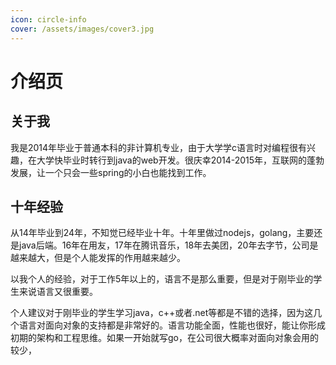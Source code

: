 ```yaml
---
icon: circle-info
cover: /assets/images/cover3.jpg
---
```

# 介绍页

## 关于我

我是2014年毕业于普通本科的非计算机专业，由于大学学c语言时对编程很有兴趣，在大学快毕业时转行到java的web开发。很庆幸2014-2015年，互联网的蓬勃发展，让一个只会一些spring的小白也能找到工作。



## 十年经验

从14年毕业到24年，不知觉已经毕业十年。十年里做过nodejs，golang，主要还是java后端。16年在用友，17年在腾讯音乐，18年去美团，20年去字节，公司是越来越大，但是个人能发挥的作用越来越少。

以我个人的经验，对于工作5年以上的，语言不是那么重要，但是对于刚毕业的学生来说语言又很重要。

个人建议对于刚毕业的学生学习java，c++或者.net等都是不错的选择，因为这几个语言对面向对象的支持都是非常好的。语言功能全面，性能也很好，能让你形成初期的架构和工程思维。如果一开始就写go，在公司很大概率对面向对象会用的较少，

